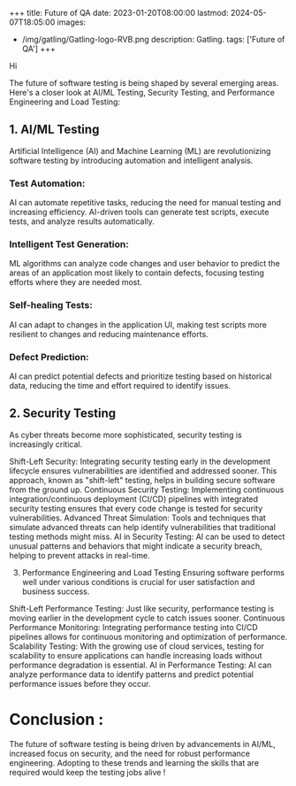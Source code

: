 +++
title: Future of QA
date: 2023-01-20T08:00:00
lastmod: 2024-05-07T18:05:00
images: 
- /img/gatling/Gatling-logo-RVB.png
description: Gatling.
tags: ['Future of QA']
+++

Hi

The future of software testing is being shaped by several emerging areas. Here's a closer look at AI/ML Testing, Security Testing, and Performance Engineering and Load Testing:

## 1. AI/ML Testing

Artificial Intelligence (AI) and Machine Learning (ML) are revolutionizing software testing by introducing automation and intelligent analysis.

 ### Test Automation: 
AI can automate repetitive tasks, reducing the need for manual testing and increasing efficiency. AI-driven tools can generate test scripts, execute tests, and analyze results automatically.

 ### Intelligent Test Generation: 
ML algorithms can analyze code changes and user behavior to predict the areas of an application most likely to contain defects, focusing testing efforts where they are needed most.

 ### Self-healing Tests:
AI can adapt to changes in the application UI, making test scripts more resilient to changes and reducing maintenance efforts.

 ### Defect Prediction:
AI can predict potential defects and prioritize testing based on historical data, reducing the time and effort required to identify issues.

## 2. Security Testing

As cyber threats become more sophisticated, security testing is increasingly critical.

Shift-Left Security: Integrating security testing early in the development lifecycle ensures vulnerabilities are identified and addressed sooner. This approach, known as "shift-left" testing, helps in building secure software from the ground up.
Continuous Security Testing: Implementing continuous integration/continuous deployment (CI/CD) pipelines with integrated security testing ensures that every code change is tested for security vulnerabilities.
Advanced Threat Simulation: Tools and techniques that simulate advanced threats can help identify vulnerabilities that traditional testing methods might miss.
AI in Security Testing: AI can be used to detect unusual patterns and behaviors that might indicate a security breach, helping to prevent attacks in real-time.

3. Performance Engineering and Load Testing
Ensuring software performs well under various conditions is crucial for user satisfaction and business success.

Shift-Left Performance Testing: Just like security, performance testing is moving earlier in the development cycle to catch issues sooner.
Continuous Performance Monitoring: Integrating performance testing into CI/CD pipelines allows for continuous monitoring and optimization of performance.
Scalability Testing: With the growing use of cloud services, testing for scalability to ensure applications can handle increasing loads without performance degradation is essential.
AI in Performance Testing: AI can analyze performance data to identify patterns and predict potential performance issues before they occur.

# Conclusion :
The future of software testing is being driven by advancements in AI/ML, increased focus on security, and the need for robust performance engineering. Adopting to these trends and learning the skills that are required would keep the testing jobs alive !